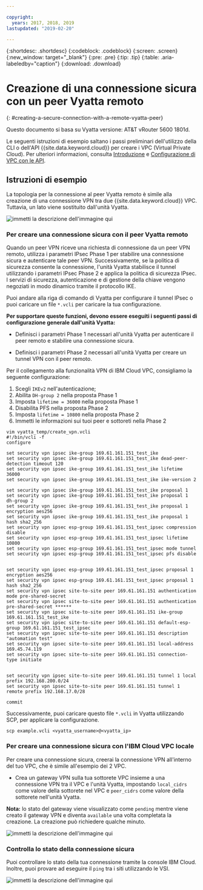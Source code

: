 ```yaml
---

copyright:
  years: 2017, 2018, 2019
lastupdated: "2019-02-20"

---
```


{:shortdesc: .shortdesc}
{:codeblock: .codeblock}
{:screen: .screen}
{:new_window: target="_blank"}
{:pre: .pre}
{:tip: .tip}
{:table: .aria-labeledby="caption"}
{:download: .download}


# Creazione di una connessione sicura con un peer Vyatta remoto
{: #creating-a-secure-connection-with-a-remote-vyatta-peer}

Questo documento si basa su Vyatta versione: AT&T vRouter 5600 1801d.

Le seguenti istruzioni di esempio saltano i passi preliminari dell'utilizzo della CLI o dell'API {{site.data.keyword.cloud}} per creare i VPC (Virtual Private Cloud). Per ulteriori informazioni, consulta [Introduzione](https://{DomainName}/docs/infrastructure/vpc?topic=vpc-getting-started-with-ibm-cloud-virtual-private-cloud-infrastructure) e [Configurazione di VPC con le API](https://{DomainName}/docs/infrastructure/vpc?topic=vpc-creating-a-vpc-using-the-rest-apis).

## Istruzioni di esempio
La topologia per la connessione al peer Vyatta remoto è simile alla creazione di una connessione VPN tra due {{site.data.keyword.cloud}} VPC. Tuttavia, un lato viene sostituito dall'unità Vyatta.

![immetti la descrizione dell'immagine qui](images/vpc-vpn-vy-figure.png)

### Per creare una connessione sicura con il peer Vyatta remoto

Quando un peer VPN riceve una richiesta di connessione da un peer VPN remoto, utilizza i parametri IPsec Phase 1 per stabilire una connessione sicura e autenticare tale peer VPN. Successivamente, se la politica di sicurezza consente la connessione, l'unità Vyatta stabilisce il tunnel utilizzando i parametri IPsec Phase 2 e applica la politica di sicurezza IPsec. I servizi di sicurezza, autenticazione e di gestione della chiave vengono negoziati in modo dinamico tramite il protocollo IKE.

Puoi andare alla riga di comando di Vyatta per configurare il tunnel IPsec o puoi caricare un file `*.vcli` per caricare la tua configurazione.

**Per supportare queste funzioni, devono essere eseguiti i seguenti passi di configurazione generale dall'unità Vyatta:**

* Definisci i parametri Phase 1 necessari all'unità Vyatta per autenticare il peer remoto e stabilire una connessione sicura.

* Definisci i parametri Phase 2 necessari all'unità Vyatta per creare un tunnel VPN con il peer remoto.

Per il collegamento alla funzionalità VPN di IBM Cloud VPC, consigliamo la seguente configurazione:

1. Scegli `IKEv2` nell'autenticazione;
2. Abilita `DH-group 2` nella proposta Phase 1
3. Imposta `lifetime = 36000` nella proposta Phase 1
4. Disabilita PFS nella proposta Phase 2
5. Imposta `lifetime = 10800` nella proposta Phase 2
6. Immetti le informazioni sui tuoi peer e sottoreti nella Phase 2

```
vim vyatta_temp/create_vpn.vcli
#!/bin/vcli -f
configure

set security vpn ipsec ike-group 169.61.161.151_test_ike
set security vpn ipsec ike-group 169.61.161.151_test_ike dead-peer-detection timeout 120
set security vpn ipsec ike-group 169.61.161.151_test_ike lifetime 36000
set security vpn ipsec ike-group 169.61.161.151_test_ike ike-version 2

set security vpn ipsec ike-group 169.61.161.151_test_ike proposal 1
set security vpn ipsec ike-group 169.61.161.151_test_ike proposal 1 dh-group 2
set security vpn ipsec ike-group 169.61.161.151_test_ike proposal 1 encryption aes256
set security vpn ipsec ike-group 169.61.161.151_test_ike proposal 1 hash sha2_256
set security vpn ipsec esp-group 169.61.161.151_test_ipsec compression disable
set security vpn ipsec esp-group 169.61.161.151_test_ipsec lifetime 10800
set security vpn ipsec esp-group 169.61.161.151_test_ipsec mode tunnel
set security vpn ipsec esp-group 169.61.161.151_test_ipsec pfs disable


set security vpn ipsec esp-group 169.61.161.151_test_ipsec proposal 1 encryption aes256
set security vpn ipsec esp-group 169.61.161.151_test_ipsec proposal 1 hash sha2_256
set security vpn ipsec site-to-site peer 169.61.161.151 authentication mode pre-shared-secret
set security vpn ipsec site-to-site peer 169.61.161.151 authentication pre-shared-secret ******
set security vpn ipsec site-to-site peer 169.61.161.151 ike-group 169.61.161.151_test_ike
set security vpn ipsec site-to-site peer 169.61.161.151 default-esp-group 169.61.161.151_test_ipsec
set security vpn ipsec site-to-site peer 169.61.161.151 description "automation test"
set security vpn ipsec site-to-site peer 169.61.161.151 local-address 169.45.74.119
set security vpn ipsec site-to-site peer 169.61.161.151 connection-type initiate


set security vpn ipsec site-to-site peer 169.61.161.151 tunnel 1 local prefix 192.168.200.0/24
set security vpn ipsec site-to-site peer 169.61.161.151 tunnel 1 remote prefix 192.168.17.0/28

commit
```

Successivamente, puoi caricare questo file `*.vcli` in Vyatta utilizzando SCP, per applicare la configurazione.

`scp example.vcli <vyatta_username>@<vyatta_ip>`

### Per creare una connessione sicura con l'IBM Cloud VPC locale

 Per creare una connessione sicura, creerai la connessione VPN all'interno del tuo VPC, che è simile all'esempio dei 2 VPC.

* Crea un gateway VPN sulla tua sottorete VPC insieme a una connessione VPN tra il VPC e l'unità Vyatta, impostando `local_cidrs` come valore della sottorete nel VPC e `peer_cidrs` come valore della sottorete nell'unità Vyatta.

**Nota:** lo stato del gateway viene visualizzato come `pending` mentre viene creato il gateway VPN e diventa `available` una volta completata la creazione. La creazione può richiedere qualche minuto.

![immetti la descrizione dell'immagine qui](images/vpc-vpn-vy-connection.png)

### Controlla lo stato della connessione sicura

Puoi controllare lo stato della tua connessione tramite la console IBM Cloud. Inoltre, puoi provare ad eseguire il `ping` tra i siti utilizzando le VSI.

![immetti la descrizione dell'immagine qui](images/vpc-vpn-vy-status.png)
